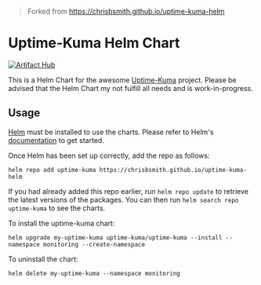 > Forked from https://chrisbsmith.github.io/uptime-kuma-helm

# Uptime-Kuma Helm Chart

[![Artifact Hub](https://img.shields.io/endpoint?url=https://artifacthub.io/badge/repository/uptime-kuma)](https://artifacthub.io/packages/search?repo=uptime-kuma)

This is a Helm Chart for the awesome [Uptime-Kuma](https://github.com/louislam/uptime-kuma) project.
Please be advised that the Helm Chart my not fulfill all needs and is work-in-progress.

## Usage

[Helm](https://helm.sh) must be installed to use the charts. Please refer to
Helm's [documentation](https://helm.sh/docs) to get started.

Once Helm has been set up correctly, add the repo as follows:

    helm repo add uptime-kuma https://chrisbsmith.github.io/uptime-kuma-helm

If you had already added this repo earlier, run `helm repo update` to retrieve
the latest versions of the packages. You can then run `helm search repo uptime-kuma` to see the charts.

To install the uptime-kuma chart:

    helm upgrade my-uptime-kuma uptime-kuma/uptime-kuma --install --namespace monitoring --create-namespace

To uninstall the chart:

    helm delete my-uptime-kuma --namespace monitoring

